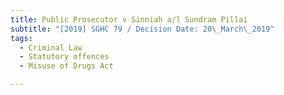 ```yaml
---
title: Public Prosecutor v Sinniah a/l Sundram Pillai
subtitle: "[2019] SGHC 79 / Decision Date: 20\_March\_2019"
tags:
  - Criminal Law
  - Statutory offences
  - Misuse of Drugs Act

---
```

